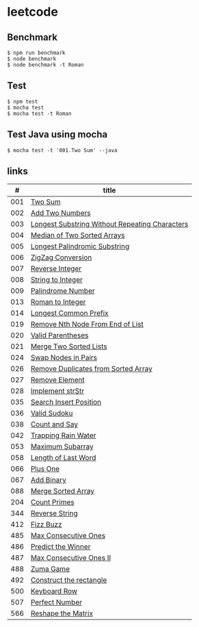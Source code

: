 # leetcode

## Benchmark
```
$ npm run benchmark
$ node benchmark
$ node benchmark -t Roman
```

## Test
```
$ npm test
$ mocha test
$ mocha test -t Roman
```

## Test Java using mocha
```
$ mocha test -t '001.Two Sum' --java
```

## links
|#|title|
|---|---|
|001|[Two Sum](https://github.com/suguru03/leetcode/tree/master/algorithms/001.Two%20Sum)|
|002|[Add Two Numbers](https://github.com/suguru03/leetcode/tree/master/algorithms/002.Add%20Two%20Numbers)|
|003|[Longest Substring Without Repeating Characters](https://github.com/suguru03/leetcode/tree/master/algorithms/003.Longest%20Substring%20Without%20Repeating%20Characters)|
|004|[Median of Two Sorted Arrays](https://github.com/suguru03/leetcode/tree/master/algorithms/004.Median%20of%20Two%20Sorted%20Arrays)|
|005|[Longest Palindromic Substring](https://github.com/suguru03/leetcode/tree/master/algorithms/005.Longest%20Palindromic%20Substring)|
|006|[ZigZag Conversion](https://github.com/suguru03/leetcode/tree/master/algorithms/006.ZigZag%20Conversion)|
|007|[Reverse Integer](https://github.com/suguru03/leetcode/tree/master/algorithms/007.Reverse%20Integer)|
|008|[String to Integer](https://github.com/suguru03/leetcode/tree/master/algorithms/008.String%20to%20Integer)|
|009|[Palindrome Number](https://github.com/suguru03/leetcode/tree/master/algorithms/009.Palindrome%20Number)|
|013|[Roman to Integer](https://github.com/suguru03/leetcode/tree/master/algorithms/013.Roman%20to%20Integer)|
|014|[Longest Common Prefix](https://github.com/suguru03/leetcode/tree/master/algorithms/014.Longest%20Common%20Prefix)|
|019|[Remove Nth Node From End of List](https://github.com/suguru03/leetcode/tree/master/algorithms/019.Remove%20Nth%20Node%20From%20End%20of%20List)|
|020|[Valid Parentheses](https://github.com/suguru03/leetcode/tree/master/algorithms/020.Valid%20Parentheses)|
|021|[Merge Two Sorted Lists](https://github.com/suguru03/leetcode/tree/master/algorithms/021.Merge%20Two%20Sorted%20Lists)|
|024|[Swap Nodes in Pairs](https://github.com/suguru03/leetcode/tree/master/algorithms/024.Swap%20Nodes%20in%20Pairs)|
|026|[Remove Duplicates from Sorted Array](https://github.com/suguru03/leetcode/tree/master/algorithms/026.Remove%20Duplicates%20from%20Sorted%20Array)|
|027|[Remove Element](https://github.com/suguru03/leetcode/tree/master/algorithms/027.Remove%20Element)|
|028|[Implement strStr](https://github.com/suguru03/leetcode/tree/master/algorithms/028.Implement%20strStr)|
|035|[Search Insert Position](https://github.com/suguru03/leetcode/tree/master/algorithms/035.Search%20Insert%20Position)|
|036|[Valid Sudoku](https://github.com/suguru03/leetcode/tree/master/algorithms/036.Valid%20Sudoku)|
|038|[Count and Say](https://github.com/suguru03/leetcode/tree/master/algorithms/038.Count%20and%20Say)|
|042|[Trapping Rain Water](https://github.com/suguru03/leetcode/tree/master/algorithms/042.Trapping%20Rain%20Water)|
|053|[Maximum Subarray](https://github.com/suguru03/leetcode/tree/master/algorithms/053.Maximum%20Subarray)|
|058|[Length of Last Word](https://github.com/suguru03/leetcode/tree/master/algorithms/058.Length%20of%20Last%20Word)|
|066|[Plus One](https://github.com/suguru03/leetcode/tree/master/algorithms/066.Plus%20One)|
|067|[Add Binary](https://github.com/suguru03/leetcode/tree/master/algorithms/067.Add%20Binary)|
|088|[Merge Sorted Array](https://github.com/suguru03/leetcode/tree/master/algorithms/088.Merge%20Sorted%20Array)|
|204|[Count Primes](https://github.com/suguru03/leetcode/tree/master/algorithms/204.Count%20Primes)|
|344|[Reverse String](https://github.com/suguru03/leetcode/tree/master/algorithms/344.Reverse%20String)|
|412|[Fizz Buzz](https://github.com/suguru03/leetcode/tree/master/algorithms/412.Fizz%20Buzz)|
|485|[Max Consecutive Ones](https://github.com/suguru03/leetcode/tree/master/algorithms/485.Max%20Consecutive%20Ones)|
|486|[Predict the Winner](https://github.com/suguru03/leetcode/tree/master/algorithms/486.Predict%20the%20Winner)|
|487|[Max Consecutive Ones II](https://github.com/suguru03/leetcode/tree/master/algorithms/487.Max%20Consecutive%20Ones%20II)|
|488|[Zuma Game](https://github.com/suguru03/leetcode/tree/master/algorithms/488.Zuma%20Game)|
|492|[Construct the rectangle](https://github.com/suguru03/leetcode/tree/master/algorithms/492.Construct%20the%20rectangle)|
|500|[Keyboard Row](https://github.com/suguru03/leetcode/tree/master/algorithms/500.Keyboard%20Row)|
|507|[Perfect Number](https://github.com/suguru03/leetcode/tree/master/algorithms/507.Perfect%20Number)|
|566|[Reshape the Matrix](https://github.com/suguru03/leetcode/tree/master/algorithms/566.Reshape%20the%20Matrix)|